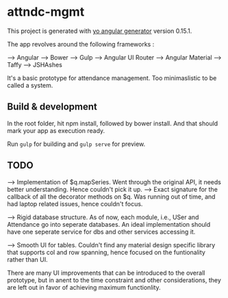 # attndc-mgmt

This project is generated with [yo angular generator](https://github.com/yeoman/generator-angular)
version 0.15.1.

The app revolves around the following frameworks : 

--> Angular
--> Bower
--> Gulp
--> Angular UI Router
--> Angular Material
--> Taffy
--> JSHAshes

It's a basic prototype for attendance management. Too minimaslistic to be called a system. 

## Build & development

In the root folder, hit npm install, followed by bower install. And that should mark your app as execution ready.

Run `gulp` for building and `gulp serve` for preview.

## TODO

--> Implementation of $q.mapSeries. Went through the original API, it needs better understanding. Hence couldn't pick it up.
--> Exact signature for the callback of all the decorator methods on $q. Was running out of time, and had laptop related issues, hence couldn't focus.

--> Rigid database structure. As of now, each module, i.e., USer and Attendance go into seperate databases. An ideal implementation should have one seperate service for dbs and other services accessing it.

--> Smooth UI for tables. Couldn't find any material design specific library that supports col and row spanning, hence focused on the funtionality rather than UI.

There are many UI improvements that can be introduced to the overall prototype, but in anent to the time constraint and other considerations, they are left out in favor of achieving maximum functionlity.
